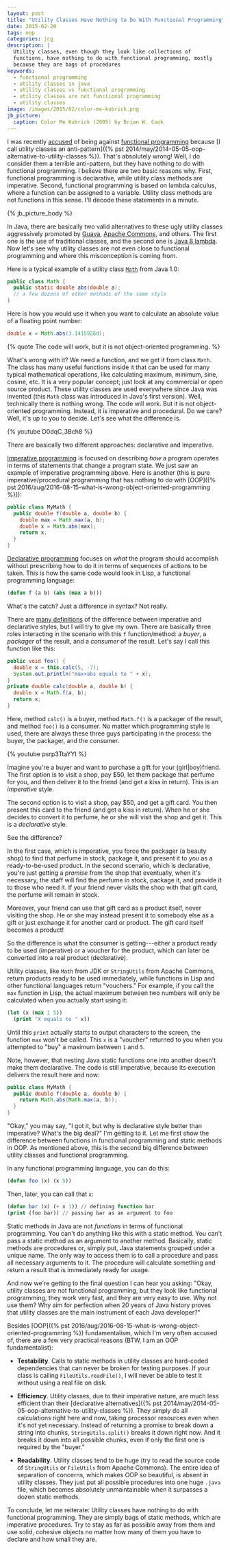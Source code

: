 ```yaml
---
layout: post
title: "Utility Classes Have Nothing to Do With Functional Programming"
date: 2015-02-20
tags: oop
categories: jcg
description: |
  Utility classes, even though they look like collections of
  functions, have nothing to do with functional programming, mostly
  because they are bags of procedures
keywords:
  - functional programming
  - utility classes in java
  - utility classes vs functional programming
  - utility classes are not functional programming
  - utility classes
image: /images/2015/02/color-me-kubrick.png
jb_picture:
  caption: Color Me Kubrick (2005) by Brian W. Cook
---
```


I was recently [accused](https://twitter.com/lukaseder/status/564866432790708224) of being against
[functional programming](http://en.wikipedia.org/wiki/Functional_programming)
because [I call utility classes an anti-pattern]({% pst 2014/may/2014-05-05-oop-alternative-to-utility-classes %}).
That's absolutely wrong! Well, I do consider them a terrible anti-pattern,
but they have nothing to do with functional programming. I believe there are
two basic reasons why. First, functional programming is declarative, while
utility class methods are imperative. Second,
functional programming is based on lambda calculus, where
a function can be assigned to a variable. Utility class methods
are not functions in this sense. I'll decode these statements in a minute.

<!--more-->

{% jb_picture_body %}

In Java, there are basically two valid alternatives to these ugly utility
classes aggressively promoted by [Guava](https://code.google.com/p/guava-libraries/),
[Apache Commons](http://commons.apache.org/), and others. The first one
is the use of traditional classes, and the second one is
[Java&nbsp;8 lambda](http://docs.oracle.com/javase/tutorial/java/javaOO/lambdaexpressions.html).
Now let's see why utility classes are not even close to functional programming
and where this misconception is coming from.

Here is a typical example of a utility class
[`Math`](http://docs.oracle.com/javase/7/docs/api/java/lang/Math.html) from Java 1.0:

```java
public class Math {
  public static double abs(double a);
  // a few dozens of other methods of the same style
}
```

Here is how you would use it when you want to calculate an absolute
value of a floating point number:

```java
double x = Math.abs(3.1415926d);
```

{% quote The code will work, but it is not object-oriented programming. %}

What's wrong with it? We need a function, and we get it from class `Math`.
The class has many useful functions inside it that can be used for many typical
mathematical operations, like calculating maximum, minimum, sine, cosine, etc.
It is a very popular concept; just look at any commercial or open source product.
These utility classes are used everywhere since Java was invented (this
`Math` class was introduced in Java's first version). Well, technically
there is nothing wrong. The code will work. But it is not object-oriented
programming. Instead, it is imperative and procedural. Do we care? Well,
it's up to you to decide. Let's see what the difference is.

{% youtube D0dqC_3Bch8 %}

There are basically two different approaches: declarative and imperative.

[Imperative programming](http://en.wikipedia.org/wiki/Imperative_programming)
is focused on describing _how_ a program operates
in terms of statements that change a program state. We just saw an example
of imperative programming above. Here is another (this is pure imperative/procedural
programming that has nothing to do with
[OOP]({% pst 2016/aug/2016-08-15-what-is-wrong-object-oriented-programming %})):

```java
public class MyMath {
  public double f(double a, double b) {
    double max = Math.max(a, b);
    double x = Math.abs(max);
    return x;
  }
}
```

[Declarative programming](http://en.wikipedia.org/wiki/Declarative_programming)
focuses on _what_ the program should accomplish without prescribing
how to do it in terms of sequences of actions to be taken. This is how
the same code would look in Lisp, a functional programming language:

```lisp
(defun f (a b) (abs (max a b)))
```

What's the catch? Just a difference in syntax? Not really.

There are [many definitions](http://en.wikipedia.org/wiki/Comparison_of_programming_paradigms)
of the difference between imperative and declarative styles, but I will try to
give my own. There are basically three roles interacting in the scenario
with this `f` function/method: a _buyer_, a _packager_ of the result,
and a _consumer_ of the result. Let's say I call this function like this:

```java
public void foo() {
  double x = this.calc(5, -7);
  System.out.println("max+abs equals to " + x);
}
private double calc(double a, double b) {
  double x = Math.f(a, b);
  return x;
}
```

Here, method `calc()` is a buyer, method `Math.f()` is a packager of the result,
and method `foo()` is a consumer. No matter which programming style is used,
there are always these three guys participating in the process:
the buyer, the packager, and the consumer.

{% youtube psrp3TtaYYI %}

Imagine you're a buyer and want to purchase a gift for your (girl|boy)friend. The first
option is to visit a shop, pay $50, let them package that perfume for you,
and then deliver it to the friend (and get a kiss in return). This is an _imperative_ style.

The second option is to visit a shop, pay $50, and get a gift card. You then
present this card to the friend (and get a kiss in return). When he or she decides to convert it
to perfume, he or she will visit the shop and get it. This
is a _declarative_ style.

See the difference?

In the first case, which is imperative, you force the packager (a beauty shop)
to find that perfume in stock, package it, and present it to you as
a ready-to-be-used product. In the second scenario, which is declarative,
you're just getting a _promise_ from the shop that eventually, when it's
necessary, the staff will find the perfume in stock, package it, and provide it to
those who need it. If your friend never visits the shop with that gift card,
the perfume will remain in stock.

Moreover, your friend can use that gift card as a product itself, never
visiting the shop. He or she may instead present it to somebody else as a gift
or just exchange it for another card or product. The gift card itself
becomes a product!

So the difference is what the consumer is getting---either a
product ready to be used (imperative) or a voucher for the product, which
can later be converted into a real product (declarative).

Utility classes, like `Math` from JDK or `StringUtils` from Apache Commons,
return products ready to be used immediately, while functions in Lisp
and other functional languages return "vouchers." For example, if you
call the `max` function in Lisp, the actual maximum between two numbers
will only be calculated when you actually start using it:

```lisp
(let (x (max 1 5))
  (print "X equals to " x))
```

Until this `print` actually starts to output characters to the
screen, the function `max` won't be called. This `x` is a "voucher" returned
to you when you attempted to "buy" a maximum between `1` and `5`.

Note, however, that nesting Java static functions one into another doesn't
make them declarative. The code is still imperative, because its execution
delivers the result here and now:

```java
public class MyMath {
  public double f(double a, double b) {
    return Math.abs(Math.max(a, b));
  }
}
```

"Okay," you may say, "I got it, but why is declarative style better than imperative?
What's the big deal?" I'm getting to it. Let me first show the difference
between functions in functional programming and static methods in OOP.
As mentioned above, this is the second big difference between utility
classes and functional programming.

In any functional programming language, you can do this:

```lisp
(defun foo (x) (x 5))
```

Then, later, you can call that `x`:

```lisp
(defun bar (x) (+ x 1)) // defining function bar
(print (foo bar)) // passing bar as an argument to foo
```

Static methods in Java are not _functions_ in terms of functional programming.
You can't do anything like this with a static method. You can't pass a static
method as an argument to another method. Basically, static
methods are procedures or, simply put, Java statements grouped under a unique
name. The only way to access them is to call a procedure and pass all
necessary arguments to it. The procedure will calculate something and return
a result that is immediately ready for usage.

And now we're getting to the final question I can hear you asking:
"Okay, utility classes are not functional programming, but they look like
functional programming, they work very fast, and they are very easy to
use. Why not use them? Why aim for perfection when 20 years of Java history
proves that utility classes are the main instrument of each Java developer?"

Besides [OOP]({% pst 2016/aug/2016-08-15-what-is-wrong-object-oriented-programming %})
fundamentalism, which I'm very often accused of, there are
a few very practical reasons (BTW, I am an OOP fundamentalist):

  * **Testability**.
    Calls to static methods in utility classes are hard-coded dependencies that
    can never be broken for testing purposes. If your class is calling
    `FileUtils.readFile()`, I will never be able to test it without using
    a real file on disk.

  * **Efficiency**.
    Utility classes, due to their imperative nature, are much less efficient
    than their [declarative alternatives]({% pst 2014/may/2014-05-05-oop-alternative-to-utility-classes %}).
    They simply do all calculations right here and now, taking processor
    resources even when it's not yet necessary. Instead of returning a promise
    to break down a string into chunks, `StringUtils.split()` breaks it down
    right now. And it breaks it down into all possible chunks, even if only
    the first one is required by the "buyer."

  * **Readability**.
    Utility classes tend to be huge (try to read the source code of `StringUtils`
    or `FileUtils` from Apache Commons). The entire idea of separation of concerns,
    which makes OOP so beautiful, is absent in utility classes. They just
    put all possible procedures into one huge `.java` file, which becomes
    absolutely unmaintainable when it surpasses a dozen static methods.

To conclude, let me reiterate: Utility classes have nothing to do
with functional programming. They are simply bags of static methods, which
are imperative procedures. Try to stay as far as possible away from them and
use solid, cohesive objects no matter how many of them you have to declare
and how small they are.
